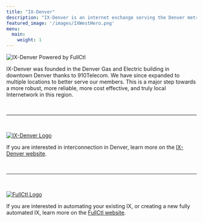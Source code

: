 ```yaml
---
title: "IX-Denver"
description: "IX-Denver is an internet exchange serving the Denver metro area. IX-Denver is powered by FullCtl's ixCtl software and IXOps services."
featured_image: '/images/IXWestHero.png'
menu:
  main:
    weight: 1
---
```

![IX-Denver Powered by FullCtl](/images/IX-Denver_FullCtl_logo_lightbg.png 'IX-Denver Powered by FullCtl')

IX-Denver was founded in the Denver Gas and Electric building in downtown Denver thanks to 910Telecom. We have since expanded to multiple locations to better serve our members. This is a major step towards a more robust, more reliable, more cost effective, and truly local Internetwork in this region.

&nbsp;  

---

&nbsp;  

[![IX-Denver Logo](/images/ix-denver_full.png 'Interconnection eXchange Denver')](https://ix-denver.org)

If you are interested in interconnection in Denver, learn more on the [IX-Denver website](https://ix-denver.org).

&nbsp;  

---

&nbsp;  

[![FullCtl Logo](/images/FullCTL-Logo-LightBG@2x.png 'FullCtl Logo')](https://fullctl.com)

If you are interested in automating your existing IX, or creating a new fully automated IX, learn more on the [FullCtl website](https://fullctl.com).
